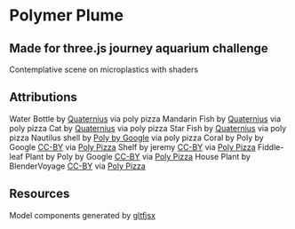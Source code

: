 # Polymer Plume

## Made for three.js journey aquarium challenge

Contemplative scene on microplastics with shaders

## Attributions

Water Bottle by [Quaternius](https://poly.pizza/m/KpxDpidn1Z) via poly pizza
Mandarin Fish by [Quaternius](https://poly.pizza/m/h6M5zlF5Yx) via poly pizza
Cat by [Quaternius](https://poly.pizza/m/qKICY6xla2) via poly pizza
Star Fish by [Quaternius](https://poly.pizza/m/6H-0K9IEr56) via poly pizza
Nautilus shell by [Poly by Google](https://poly.pizza/m/bceVxKNzLaJ) via poly pizza
Coral by Poly by Google [CC-BY](https://creativecommons.org/licenses/by/3.0/) via [Poly Pizza](https://poly.pizza/m/4KUXdtDdgHR)
Shelf by jeremy [CC-BY](https://creativecommons.org/licenses/by/3.0/) via [Poly Pizza](https://poly.pizza/m/144BQsV4GdZ)
Fiddle-leaf Plant by Poly by Google [CC-BY](https://creativecommons.org/licenses/by/3.0/) via [Poly Pizza](https://poly.pizza/m/2ag6_uuqsnb)
House Plant by BlenderVoyage [CC-BY](https://creativecommons.org/licenses/by/3.0/) via [Poly Pizza](https://poly.pizza/m/wPqra4eWSX)

## Resources

Model components generated by [gltfjsx](https://github.com/pmndrs/gltfjsx)
